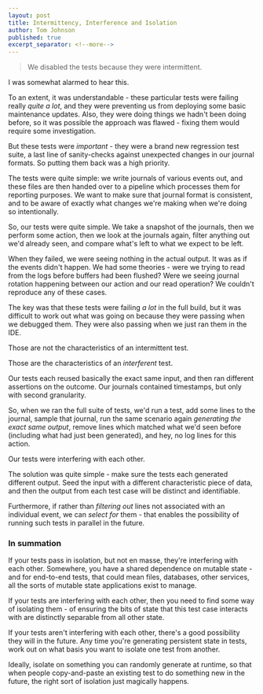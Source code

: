 ```yaml
---
layout: post
title: Intermittency, Interference and Isolation
author: Tom Johnson
published: true
excerpt_separator: <!--more-->
---
```


> We disabled the tests because they were intermittent.

I was somewhat alarmed to hear this.

To an extent, it was understandable - these particular tests were failing
really _quite a lot_, and they were preventing us from deploying some basic
maintenance updates. Also, they were doing things we hadn't been doing
before, so it was possible the approach was flawed - fixing them would require
some investigation.

But these tests were *important* - they were a brand new regression test suite,
a last line of sanity-checks against unexpected changes in our journal formats.
So putting them back was a high priority.

<!-- more -->

The tests were quite simple: we write journals of various events out, and these
files are then handed over to a pipeline which processes them for reporting
purposes. We want to make sure that journal format is consistent, and to be
aware of exactly what changes we're making when we're doing so intentionally.

So, our tests were quite simple. We take a snapshot of the journals, then we
perform some action, then we look at the journals again, filter anything out
we'd already seen, and compare what's left to what we expect to be left.

When they failed, we were seeing nothing in the actual output. It was as if the
events didn't happen. We had some theories - were we trying to read from the
logs before buffers had been flushed? Were we seeing journal rotation happening
between our action and our read operation? We couldn't reproduce any of these
cases.

The key was that these tests were failing *a lot* in the full build, but it was
difficult to work out what was going on because they were passing when we
debugged them. They were also passing when we just ran them in the IDE.

Those are not the characteristics of an intermittent test.

Those are the characteristics of an _interferent_ test.

Our tests each reused basically the exact same input, and then ran different
assertions on the outcome. Our journals contained timestamps, but only with
second granularity.

So, when we ran the full suite of tests, we'd run a test, add some lines to the
journal, sample that journal, run the same scenario again _generating the exact
same output_, remove lines which matched what we'd seen before (including what
had just been generated), and hey, no log lines for this action.

Our tests were interfering with each other.

The solution was quite simple - make sure the tests each generated different
output. Seed the input with a different characteristic piece of data, and then
the output from each test case will be distinct and identifiable.

Furthermore, if rather than _filtering out_ lines not associated with an
individual event, we can _select for_ them - that enables the possibility of
running such tests in parallel in the future.

### In summation

If your tests pass in isolation, but not en masse, they're interfering with
each other. Somewhere, you have a shared dependence on mutable state - and
for end-to-end tests, that could mean files, databases, other services, all the
sorts of mutable state applications exist to manage.

If your tests are interfering with each other, then you need to find some way
of isolating them - of ensuring the bits of state that this test case interacts
with are distinctly separable from all other state.

If your tests aren't interfering with each other, there's a good possibility
they will in the future. Any time you're generating persistent state in tests,
work out on what basis you want to isolate one test from another.

Ideally, isolate on something you can randomly generate at runtime, so that when
people copy-and-paste an existing test to do something new in the future, the
right sort of isolation just magically happens.
